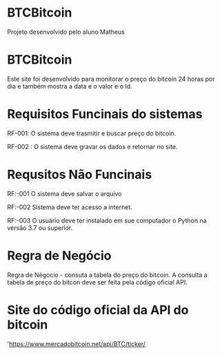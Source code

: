 # BTCBitcoin
Projeto desenvolvido pelo aluno Matheus 
<h1> BTCBitcoin</h1>

Este site foi desenvolvido para monitorar o preço do bitcoin 24 horas por dia e também mostra a data  e o valor 
e o Id.

# Requisitos Funcinais do sistemas
RF-001: O sistema deve trasmitir e buscar preço do bitcoin.

RF-002 : O sistema deve gravar os dados e retornar no site.

# Requsitos Não Funcinais

RF:-001 O sistema deve salvar o arquivo

RF:-002 Sistema deve ter acesso a internet.

RF:-003 O usuário deve ter instalado em sue computador o Python na versão 3.7 ou superior.


# Regra de Negócio

Regra de Négocio - consuta a tabela do preço do bitcoin. A consulta a tabela de preço do bitcon deve ser feita pela código oficial API.

# Site do código oficial da API do bitcoin
'https://www.mercadobitcoin.net/api/BTC/ticker/

